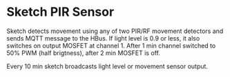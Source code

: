 # Sketch PIR Sensor

Sketch detects movement using any of two PIR/RF movement detectors and sends MQTT message to the HBus. If light level is 0.9 or less, it also switches on output MOSFET at channel 1. After 1 min channel switched to 50% PWM (half brigtness), after 2 min MOSFET is off.

Every 10 min sketch broadcasts light level or movement sensor output.
